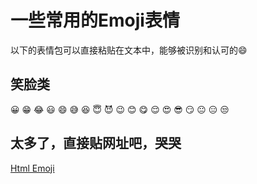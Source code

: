 # 一些常用的Emoji表情

以下的表情包可以直接粘贴在文本中，能够被识别和认可的😄

## 笑脸类
😀 😁 😂 😃 😄 😅 😆 😇 😈 😉 😊 😋 😌 😍 😎 😏 😐 😑
 😒

## 太多了，直接贴网址吧，哭哭

[Html Emoji](https://www.runoob.com/charsets/ref-emoji.html)